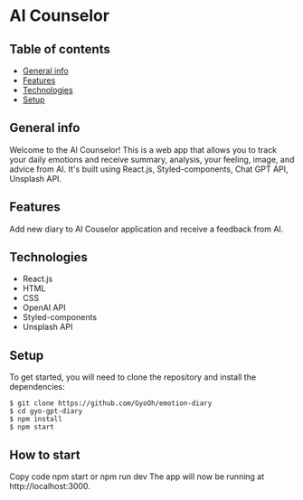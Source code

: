 # AI Counselor

## Table of contents

- [General info](#general-info)
- [Features](#features)
- [Technologies](#technologies)
- [Setup](#setup)

## General info

Welcome to the AI Counselor! This is a web app that allows you to track your daily emotions and receive summary, analysis, your feeling, image, and advice from AI.
It's built using React.js, Styled-components, Chat GPT API, Unsplash API.

## Features
Add new diary to AI Couselor application and receive a feedback from AI.

## Technologies
- React.js 
- HTML
- CSS
- OpenAI API
- Styled-components 
- Unsplash API

## Setup

To get started, you will need to clone the repository and install the dependencies:

```
$ git clone https://github.com/GyoOh/emotion-diary
$ cd gyo-gpt-diary
$ npm install
$ npm start
```

## How to start

Copy code
npm start or npm run dev
The app will now be running at http://localhost:3000.
